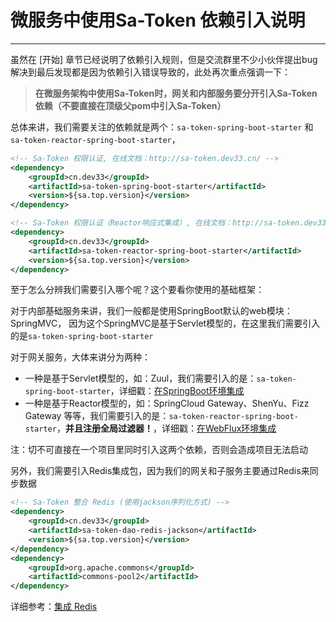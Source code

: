 
# 微服务中使用Sa-Token 依赖引入说明 

--- 

虽然在 [开始] 章节已经说明了依赖引入规则，但是交流群里不少小伙伴提出bug解决到最后发现都是因为依赖引入错误导致的，此处再次重点强调一下：

> **在微服务架构中使用Sa-Token时，网关和内部服务要分开引入Sa-Token依赖（不要直接在顶级父pom中引入Sa-Token）**

总体来讲，我们需要关注的依赖就是两个：`sa-token-spring-boot-starter` 和 `sa-token-reactor-spring-boot-starter`，

``` xml
<!-- Sa-Token 权限认证, 在线文档：http://sa-token.dev33.cn/ -->
<dependency>
    <groupId>cn.dev33</groupId>
    <artifactId>sa-token-spring-boot-starter</artifactId>
    <version>${sa.top.version}</version>
</dependency>
```

``` xml
<!-- Sa-Token 权限认证（Reactor响应式集成）, 在线文档：http://sa-token.dev33.cn/ -->
<dependency>
    <groupId>cn.dev33</groupId>
    <artifactId>sa-token-reactor-spring-boot-starter</artifactId>
    <version>${sa.top.version}</version>
</dependency>
```


至于怎么分辨我们需要引入哪个呢？这个要看你使用的基础框架：

对于内部基础服务来讲，我们一般都是使用SpringBoot默认的web模块：SpringMVC，
因为这个SpringMVC是基于Servlet模型的，在这里我们需要引入的是`sa-token-spring-boot-starter`

对于网关服务，大体来讲分为两种：
- 一种是基于Servlet模型的，如：Zuul，我们需要引入的是：`sa-token-spring-boot-starter`，详细戳：[在SpringBoot环境集成](/start/example)
- 一种是基于Reactor模型的，如：SpringCloud Gateway、ShenYu、Fizz Gateway 等等，我们需要引入的是：`sa-token-reactor-spring-boot-starter`，**并且注册全局过滤器！**，详细戳：[在WebFlux环境集成](/start/webflux-example)

注：切不可直接在一个项目里同时引入这两个依赖，否则会造成项目无法启动

另外，我们需要引入Redis集成包，因为我们的网关和子服务主要通过Redis来同步数据 
``` xml
<!-- Sa-Token 整合 Redis (使用jackson序列化方式) -->
<dependency>
    <groupId>cn.dev33</groupId>
    <artifactId>sa-token-dao-redis-jackson</artifactId>
    <version>${sa.top.version}</version>
</dependency>
<dependency>
    <groupId>org.apache.commons</groupId>
    <artifactId>commons-pool2</artifactId>
</dependency>
```
详细参考：[集成 Redis](/up/integ-redis)







